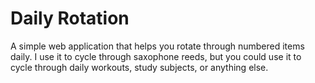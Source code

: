 # Daily Rotation

A simple web application that helps you rotate through numbered items daily. I use it to cycle through saxophone reeds, but you could use it to cycle through daily workouts, study subjects, or anything else.
